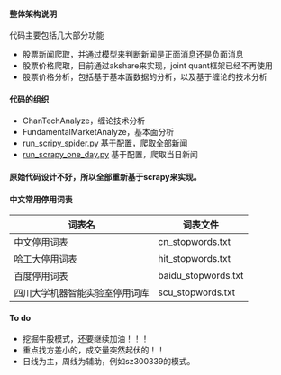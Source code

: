 #### 整体架构说明
代码主要包括几大部分功能
*   股票新闻爬取，并通过模型来判断新闻是正面消息还是负面消息
*   股票价格爬取，目前通过akshare来实现，joint quant框架已经不再使用
*   股票价格分析，包括基于基本面数据的分析，以及基于缠论的技术分析

#### 代码的组织
* ChanTechAnalyze，缠论技术分析
* FundamentalMarketAnalyze，基本面分析
* [run_scripy_spider.py](src%2Frun_scripy_spider.py) 基于配置，爬取全部新闻
* [run_scrapy_one_day.py](src%2Frun_scrapy_one_day.py) 基于配置，爬取当日新闻

#### 原始代码设计不好，所以全部重新基于scrapy来实现。

#### 中文常用停用词表

| 词表名 | 词表文件 |
| ---- | ---- |
| 中文停用词表                   | cn\_stopwords.txt    |
| 哈工大停用词表                 | hit\_stopwords.txt   |
| 百度停用词表                   | baidu\_stopwords.txt |
| 四川大学机器智能实验室停用词库 | scu\_stopwords.txt   |

#### To do
*   挖掘牛股模式，还要继续加油！！！
*   重点找方差小的，成交量突然起伏的！！
*   日线为主，周线为辅助，例如sz300339的模式。
